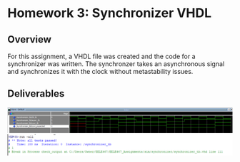 # Homework 3: Synchronizer VHDL

## Overview
For this assignment, a VHDL file was created and the code for a synchronizer was written. The synchronzer takes an asynchronous signal and synchronizes it with the clock without metastability issues.

## Deliverables
![Sim Waveform](assets/HW3_Sync_Waveform.png)
![Sim Transcript](assets/HW3_Transcript.png)
